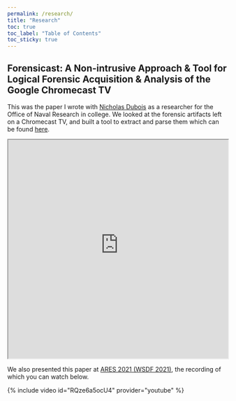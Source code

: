```yaml
---
permalink: /research/
title: "Research"
toc: true
toc_label: "Table of Contents"
toc_sticky: true
---
```


## Forensicast: A Non-intrusive Approach & Tool for Logical Forensic Acquisition & Analysis of the Google Chromecast TV

This was the paper I wrote with [Nicholas Dubois](https://www.dragoneyeintel.com/) as a researcher for the Office of Naval Research in college. We looked at the forensic artifacts left on a Chromecast TV, and built a tool to extract and parse them which can be found [here](https://github.com/unhcfreg/ForensiCast).

<iframe src="https://digitalcommons.newhaven.edu/cgi/viewcontent.cgi?article=1100&context=electricalcomputerengineering-facpubs" width="100%" height="500px">
</iframe>

We also presented this paper at [ARES 2021 (WSDF 2021)](https://2021.ares-conference.eu/), the recording of which you can watch below.

{% include video id="RQze6a5ocU4" provider="youtube" %}